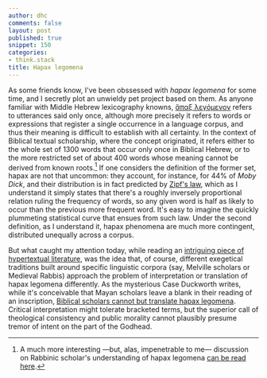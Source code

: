 ```yaml
---
author: dhc
comments: false
layout: post
published: true
snippet: 150
categories:
- think.stack
title: Hapax legomena 
---
```


As some friends know, I've been obssessed with *hapax legomena* for some time, and I secretly plot an unwieldy pet project based on them. As anyone familiar with Middle Hebrew lexicography knowns, [ἅπαξ λεγόμενον](http://www.perseus.tufts.edu/hopper/text?doc=Perseus:text:1999.04.0057:entry=a%28/pac) refers to utterances said only once, although more precisely it refers to words or expressions that register a single occurrence in a language corpus, and thus their meaning is difficult to establish with all certainty. In the context of Biblical textual scholarship, where the concept originated, it refers either to the whole set of 1300 words that occur only once in Biblical Hebrew, or to the more restricted set of about 400 words whose meaning cannot be derived from known roots.[^1] If one considers the definition of the former set, hapax are not that uncommon: they account, for instance, for 44% of *Moby Dick*, and their distribution is in fact predicted by [Zipf's law](https://en.wikipedia.org/wiki/Zipf%27s_law), which as I understand it simply states that there's a roughly inversely proportional relation ruling the frequency of words, so any given word is half as likely to occur than the previous more frequent word. It's easy to imagine the quickly plummeting statistical curve that ensues from such law. Under the second definition, as I understand it, hapax phenomena are much more contingent, distributed unequally across a corpus. 

But what caught my attention today, while reading an [intriguing piece of hypertextual literature](http://autocento.acdw.net), was the idea that, of course, different exegetical traditions built around specific linguistic corpora (say, Melville scholars or Medieval Rabbis) approach the problem of interpretation or translation of hapax legomena differently. As the mysterious Case Duckworth writes, while it's conceivable that Mayan scholars leave a blank in their reading of an inscription, [Biblical scholars cannot but translate hapax legomena](http://autocento.acdw.net/about.html). Critical interpretation might tolerate bracketed terms, but the superior call of theological consistency and public morality cannot plausibly presume tremor of intent on the part of the Godhead. 


[^1]: A much more interesting —but, alas, impenetrable to me— discussion on Rabbinic scholar's understanding of hapax legomena [can be read here](https://books.google.com/books?id=KeY8DwAAQBAJ&pg=PA308&dq=hapax+legomenon&hl=en&sa=X&ved=0ahUKEwj9lbSn4v3ZAhWpslQKHQlrAQcQ6AEIQzAF#v=onepage&q=hapax%20legomenon&f=false).
